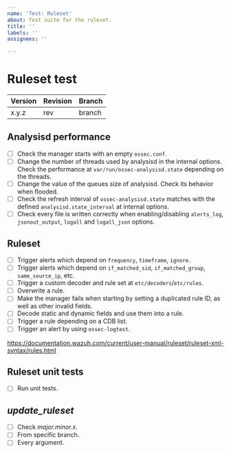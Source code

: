 ```yaml
---
name: 'Test: Ruleset'
about: Test suite for the ruleset.
title: ''
labels: ''
assignees: ''

---
```


# Ruleset test

| Version | Revision | Branch |
| --- | --- | --- |
| x.y.z | rev | branch |

## Analysisd performance

- [ ] Check the manager starts with an empty `ossec.conf`.
- [ ] Change the number of threads used by analysisd in the internal options. Check the performance at `var/run/ossec-analysisd.state` depending on the threads.
- [ ] Change the value of the queues size of analysisd. Check its behavior when flooded.
- [ ] Check the refresh interval of `ossec-analysisd.state` matches with the defined `analysisd.state_interval` at internal options.
- [ ] Check every file is written correctly when enabling/disabling `alerts_log`, `jsonout_output`, `logall` and `logall_json` options.

## Ruleset

- [ ] Trigger alerts which depend on `frequency`, `timeframe`, `ignore`.
- [ ] Trigger alerts which depend on `if_matched_sid`, `if_matched_group`, `same_source_ip`, etc.
- [ ] Trigger a custom decoder and rule set at `etc/decoders`/`etc/rules`.
- [ ] Overwrite a rule.
- [ ] Make the manager fails when starting by setting a duplicated rule ID, as well as other invalid fields.
- [ ] Decode static and dynamic fields and use them into a rule.
- [ ] Trigger a rule depending on a CDB list.
- [ ] Trigger an alert by using `ossec-logtest`.

https://documentation.wazuh.com/current/user-manual/ruleset/ruleset-xml-syntax/rules.html

## Ruleset unit tests

- [ ] Run unit tests.

## *update_ruleset*

- [ ] Check *major.minor.x*.
- [ ] From specific branch.
- [ ] Every argument.
